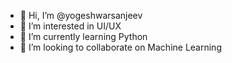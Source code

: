 - 👋 Hi, I’m @yogeshwarsanjeev
- 👀 I’m interested in UI/UX
- 🌱 I’m currently learning Python
- 💞️ I’m looking to collaborate on Machine Learning

<!---
yogeshwarsanjeev/yogeshwarsanjeev is a ✨ special ✨ repository because its `README.md` (this file) appears on your GitHub profile.
You can click the Preview link to take a look at your changes.
--->
